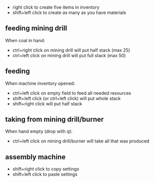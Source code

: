- right click to create five items in inventory
- shift+left click to create as many as you have materials

## feeding mining drill

When coal in hand:
  - ctrl+right click on mining drill will put half stack (max 25)
  - ctrl+left click on mining drill will put full stack (max 50)

## feeding

When machine inventory opened:
- ctrl+left click on empty field to feed all needed resources
- shift+left click (or ctrl+left click) will put whole stack
- shift+right click will put half stack

## taking from mining drill/burner

When hand empty (drop with q):
- ctrl+left click on mining drill/burner will take all that was produced

## assembly machine

- shift+right click to copy settings
- shift+left click to paste settings
